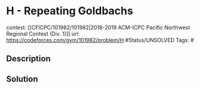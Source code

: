 # H - Repeating Goldbachs

contest: [[CFICPC/101982/101982|2018-2019 ACM-ICPC Pacific Northwest Regional Contest (Div. 1)]]
url: https://codeforces.com/gym/101982/problem/H
#Status/UNSOLVED
Tags: #

## Description

## Solution

